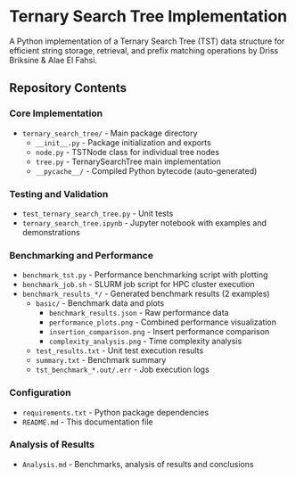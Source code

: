 # Ternary Search Tree Implementation

A Python implementation of a Ternary Search Tree (TST) data structure for efficient string storage, retrieval, and prefix matching operations by Driss Briksine & Alae El Fahsi.

## Repository Contents

### Core Implementation
- `ternary_search_tree/` - Main package directory
  - `__init__.py` - Package initialization and exports
  - `node.py` - TSTNode class for individual tree nodes
  - `tree.py` - TernarySearchTree main implementation
  - `__pycache__/` - Compiled Python bytecode (auto-generated)

### Testing and Validation
- `test_ternary_search_tree.py` -  Unit tests
- `ternary_search_tree.ipynb` - Jupyter notebook with examples and demonstrations

### Benchmarking and Performance
- `benchmark_tst.py` - Performance benchmarking script with plotting
- `benchmark_job.sh` - SLURM job script for HPC cluster execution
- `benchmark_results_*/` - Generated benchmark results (2 examples)
  - `basic/` - Benchmark data and plots
    - `benchmark_results.json` - Raw performance data
    - `performance_plots.png` - Combined performance visualization
    - `insertion_comparison.png` - Insert performance comparison
    - `complexity_analysis.png` - Time complexity analysis
  - `test_results.txt` - Unit test execution results
  - `summary.txt` - Benchmark summary
  - `tst_benchmark_*.out/.err` - Job execution logs

### Configuration
- `requirements.txt` - Python package dependencies
- `README.md` - This documentation file

### Analysis of Results
- `Analysis.md` - Benchmarks, analysis of results and conclusions
